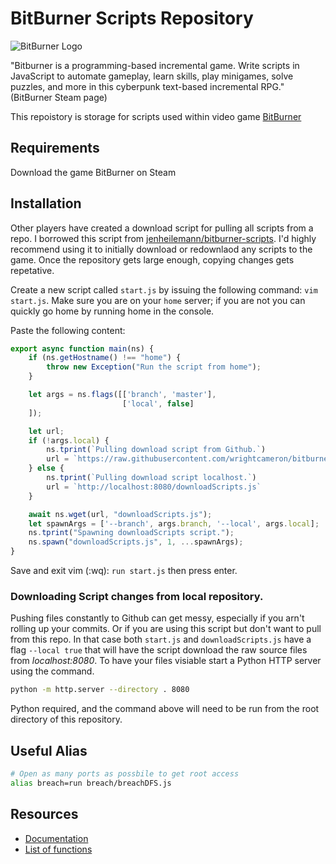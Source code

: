 # BitBurner Scripts Repository

![BitBurner Logo](https://cdn.cloudflare.steamstatic.com/steam/apps/1812820/header.jpg?t=1639704813)

"Bitburner is a programming-based incremental game. Write scripts in JavaScript to automate gameplay, learn skills, play minigames, solve puzzles, and more in this cyberpunk text-based incremental RPG." (BitBurner Steam page)

This repoistory is storage for scripts used within video game [BitBurner](https://store.steampowered.com/app/1812820/Bitburner/)

## Requirements

Download the game BitBurner on Steam

## Installation

Other players have created a download script for pulling all scripts from a repo.  I borrowed this script from [jenheilemann/bitburner-scripts](https://github.com/jenheilemann/bitburner-scripts).  I'd highly recommend using it to initially download or redownlaod any scripts to the game.  Once the repository gets large enough, copying changes gets repetative.

Create a new script called `start.js` by issuing the following command: `vim start.js`. Make sure you are on your `home` server; if you are not you can quickly go home by running home in the console.

Paste the following content:

```javascript
export async function main(ns) {
    if (ns.getHostname() !== "home") {
        throw new Exception("Run the script from home");
    }

    let args = ns.flags([['branch', 'master'],
                         ['local', false]
    ]);

    let url;
    if (!args.local) {
        ns.tprint(`Pulling download script from Github.`)
        url = `https://raw.githubusercontent.com/wrightcameron/bitburner-scripts/${args.branch}/downloadScripts.js?ts=${new Date().getTime()}`
    } else {
        ns.tprint(`Pulling download script localhost.`)
        url = `http://localhost:8080/downloadScripts.js`
    }

    await ns.wget(url, "downloadScripts.js");
    let spawnArgs = ['--branch', args.branch, '--local', args.local];
    ns.tprint("Spawning downloadScripts script.");
    ns.spawn("downloadScripts.js", 1, ...spawnArgs);
}
```

Save and exit vim (:wq): `run start.js` then press enter.

### Downloading Script changes from local repository.

Pushing files constantly to Github can get messy, especially if you arn't rolling up your commits.  Or if you are using this script but don't want to pull from this repo.  In that case both `start.js` and `downloadScripts.js` have a flag `--local true` that will have the script download the raw source files from *localhost:8080*.  To have your files visiable start a Python HTTP server using the command.

```bash
python -m http.server --directory . 8080
```

Python required, and the command above will need to be run from the root directory of this repository.

## Useful Alias

```bash
# Open as many ports as possbile to get root access
alias breach=run breach/breachDFS.js
```

## Resources

* [Documentation](https://bitburner.readthedocs.io/en/latest/basicgameplay.html)
* [List of functions](https://github.com/danielyxie/bitburner/blob/dev/markdown/bitburner.ns.md)